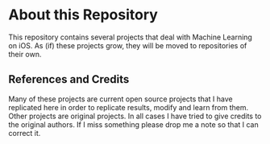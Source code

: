 # About this Repository

This repository contains several projects that deal with Machine Learning on iOS. As (if) these projects grow, they will be moved to repositories of their own.

## References and Credits

Many of these projects are current open source projects that I have replicated here in order to replicate results, modify and learn from them. Other projects are original projects.  In all cases I have tried to give credits to the original authors. If I miss something please drop me a note so that I can correct it.
